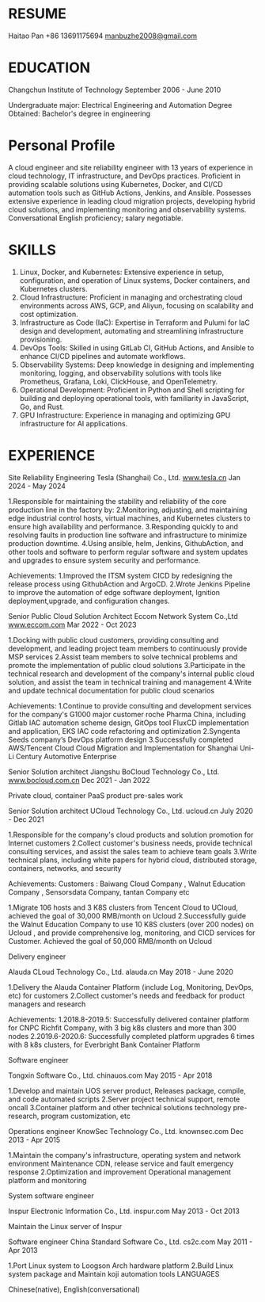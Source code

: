 # RESUME

Haitao Pan
+86 13691175694 
manbuzhe2008@gmail.com

# EDUCATION
Changchun Institute of Technology               September 2006 - June 2010

Undergraduate major: Electrical Engineering and Automation
Degree Obtained: Bachelor's degree in engineering

# Personal Profile
A cloud engineer and site reliability engineer with 13 years of experience in cloud technology, IT infrastructure, and DevOps practices. Proficient in providing scalable solutions using Kubernetes, Docker, and CI/CD automation tools such as GitHub Actions, Jenkins, and Ansible. Possesses extensive experience in leading cloud migration projects, developing hybrid cloud solutions, and implementing monitoring and observability systems. Conversational English proficiency; salary negotiable.

# SKILLS
1. Linux, Docker, and Kubernetes: Extensive experience in setup, configuration, and operation of Linux systems, Docker containers, and Kubernetes clusters.
2. Cloud Infrastructure: Proficient in managing and orchestrating cloud environments across AWS, GCP, and Aliyun, focusing on scalability and cost optimization.
3. Infrastructure as Code (IaC): Expertise in Terraform and Pulumi for IaC design and development, automating and streamlining infrastructure provisioning.
4. DevOps Tools: Skilled in using GitLab CI, GitHub Actions, and Ansible to enhance CI/CD pipelines and automate workflows.
5. Observability Systems: Deep knowledge in designing and implementing monitoring, logging, and observability solutions with tools like Prometheus, Grafana, Loki, ClickHouse, and OpenTelemetry.
6. Operational Development: Proficient in Python and Shell scripting for building and deploying operational tools, with familiarity in JavaScript, Go, and Rust.
7. GPU Infrastructure: Experience in managing and optimizing GPU infrastructure for AI applications.

# EXPERIENCE
Site Reliability Engineering
Tesla (Shanghai) Co., Ltd.     www.tesla.cn     Jan 2024 - May 2024

1.Responsible for maintaining the stability and reliability of the core production line in the factory by:
2.Monitoring, adjusting, and maintaining edge industrial control hosts, virtual machines, and Kubernetes clusters to ensure high availability and performance.
3.Responding quickly to and resolving faults in production line software and infrastructure to minimize production downtime.
4.Using ansible, helm, Jenkins, GithubAction, and other tools and software to perform regular software and system updates and upgrades to ensure system security and performance.

Achievements:
1.Improved the ITSM system CICD by redesigning the release process using GithubAction and ArgoCD.
2.Wrote Jenkins Pipeline to improve the automation of edge software deployment, Ignition deployment,upgrade, and configuration changes.

Senior Public Cloud Solution Architect
Eccom Network System Co.,Ltd	www.eccom.com		Mar 2022 - Oct 2023

1.Docking with public cloud customers, providing consulting and development, and leading project team members to continuously provide MSP services
2.Assist team members to solve technical problems and promote the implementation of public cloud solutions
3.Participate in the technical research and development of the company's internal public cloud solution, and assist the team in technical training and management 
4.Write and update technical documentation for public cloud scenarios

Achievements:
1.Continue to provide consulting and development services for the company's G1000 major customer roche Pharma China, including Gitlab IAC automation scheme design, GitOps tool FluxCD implementation and application, EKS IAC code refactoring and optimization
2.Syngenta Seeds company’s DevOps platform design
3.Successfully completed AWS/Tencent Cloud Cloud Migration and Implementation for Shanghai Uni-Li Century Automotive Enterprise

Senior Solution architect
Jiangshu BoCloud Technology Co., Ltd.	 www.bocloud.com.cn   Dec 2021 - Jan 2022

Private cloud, container PaaS product pre-sales work

Senior Solution architect
UCloud Technology Co., Ltd.   ucloud.cn     July 2020 - Dec 2021

1.Responsible for the company's cloud products and solution promotion for Internet customers
2.Collect customer's business needs, provide technical consulting services, and assist the sales team to achieve team goals
3.Write technical plans, including white papers for hybrid cloud, distributed storage, containers, networks, and security

Achievements:
Customers : Baiwang Cloud Company , Walnut Education Company , Sensorsdata Company, tantan Company etc

1.Migrate 106 hosts and 3 K8S clusters from Tencent Cloud to UCloud, achieved the goal of 30,000 RMB/month on Ucloud
2.Successfully guide the Walnut Education Company to use 10 K8S clusters (over 200 nodes) on Ucloud , and provide comprehensive log, monitoring, and CICD services for Customer. Achieved the goal of 50,000 RMB/month on Ucloud

Delivery engineer

Alauda CLoud Technology Co., Ltd.     alauda.cn     May 2018 - June 2020

1.Delivery the Alauda Container Platform (include Log, Monitoring, DevOps, etc) for customers
2.Collect customer's needs and feedback for product managers and research

Achievements:
1.2018.8-2019.5: Successfully delivered container platform for CNPC Richfit Company, with 3 big k8s clusters and more than 300 nodes
2.2019.6-2020.6: Successfully completed platform upgrades 6 times with 8 k8s clusters, for Everbright Bank Container Platform

Software engineer 

Tongxin Software Co., Ltd.  chinauos.com May 2015 - Apr 2018

1.Develop and maintain UOS server product, Releases package, compile, and code automated scripts
2.Server project technical support, remote oncall
3.Container platform and other technical solutions technology pre-research, program customization, etc

Operations engineer
KnowSec Technology Co., Ltd. knownsec.com Dec 2013 - Apr 2015

1.Maintain the company's infrastructure, operating system and network environment
Maintenance CDN, release service and fault emergency response
2.Optimization and improvement Operational management platform and monitoring

System software engineer 

Inspur Electronic Information Co., Ltd. inspur.com May 2013 - Oct 2013

Maintain the Linux server of Inspur

Software engineer
China Standard Software Co., Ltd.  cs2c.com May 2011 - Apr 2013

1.Port Linux system to Loogson Arch hardware platform
2.Build Linux system package and Maintain koji automation tools
LANGUAGES

Chinese(native), English(conversational)
